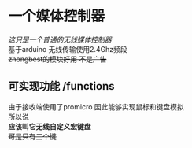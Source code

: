 一个媒体控制器
====
*这只是一个普通的无线媒体控制器*   <br>
基于arduino 无线传输使用2.4Ghz频段  <br>
~~zhongbest的模块好用 不是广告~~  <br>

可实现功能 /functions
----
由于接收端使用了promicro 因此能够实现鼠标和键盘模拟  <br>
所以说  <br>
**应该叫它无线自定义宏键盘**  <br>
~~可是只有三个键~~  <br>
